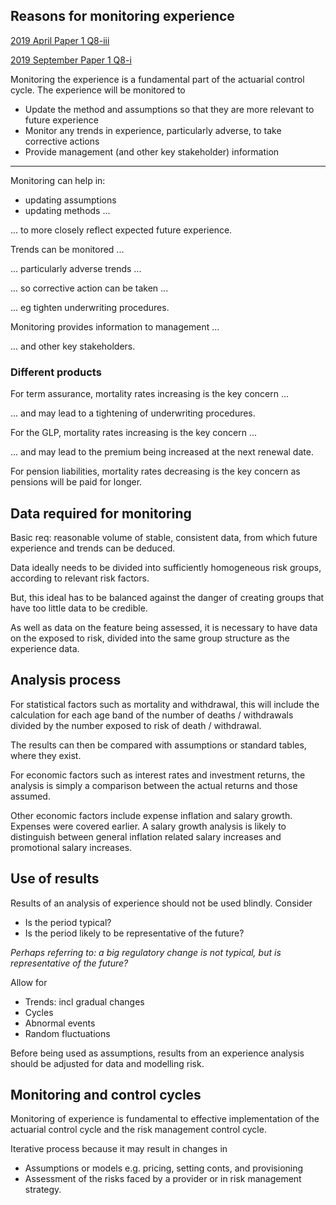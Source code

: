 ## Reasons for monitoring experience

[2019 April Paper 1 Q8-iii](40-2019-04-01.md#8-iii)

[2019 September Paper 1 Q8-i](40-2019-09-01.md#8-iii)

Monitoring the experience is a fundamental part of the actuarial control cycle.
The experience will be monitored to

- Update the method and assumptions so that they are more relevant to future
experience
- Monitor any trends in experience, particularly adverse, to take corrective
actions
- Provide management (and other key stakeholder) information

---

Monitoring can help in:

- updating assumptions
- updating methods ...

... to more closely reflect expected future experience.

Trends can be monitored ...

... particularly adverse trends ...

... so corrective action can be taken ...

... eg tighten underwriting procedures.

Monitoring provides information to management ...

... and other key stakeholders.

### Different products

For term assurance, mortality rates increasing is the key concern ...

... and may lead to a tightening of underwriting procedures.

For the GLP, mortality rates increasing is the key concern ...

... and may lead to the premium being increased at the next renewal date.

For pension liabilities, mortality rates decreasing is the key concern as pensions will be paid for longer.

## Data required for monitoring

Basic req: reasonable volume of stable, consistent data, from which future
experience and trends can be deduced.

Data ideally needs to be divided into sufficiently homogeneous risk groups,
according to relevant risk factors.

But, this ideal has to be balanced against the danger of creating groups
that have too little data to be credible.

As well as data on the feature being assessed,
it is necessary to have data on the exposed to risk,
divided into the same group structure as the experience data.

## Analysis process

For statistical factors such as mortality and withdrawal,
this will include the calculation for each age band of the number of deaths
/ withdrawals divided by the number exposed to risk of death / withdrawal.

The results can then be compared with assumptions or standard tables,
where they exist.

For economic factors such as interest rates and investment returns,
the analysis is simply a comparison between the actual returns and
those assumed.

Other economic factors include expense inflation and salary growth.
Expenses were covered earlier.
A salary growth analysis is likely to distinguish between general inflation
related salary increases and promotional salary increases.

## Use of results

Results of an analysis of experience should not be used blindly.
Consider

- Is the period typical?
- Is the period likely to be representative of the future?

_Perhaps referring to: a big regulatory change is not typical,
but is representative of the future?_

Allow for

- Trends: incl gradual changes
- Cycles
- Abnormal events
- Random fluctuations

Before being used as assumptions,
results from an experience analysis should be adjusted for data and modelling
risk.

## Monitoring and control cycles

Monitoring of experience is fundamental to effective implementation of the
actuarial control cycle and the risk management control cycle.

Iterative process because it may result in changes in

- Assumptions or models e.g. pricing, setting conts, and provisioning
- Assessment of the risks faced by a provider or in risk management strategy.

